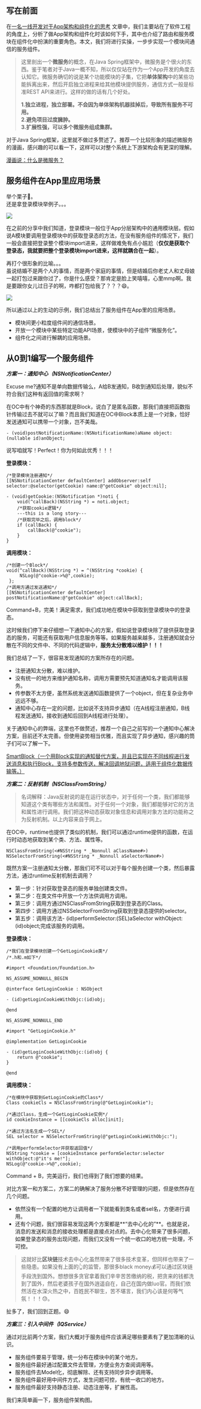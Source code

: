 ## 写在前面  
在[一名一线开发对于App架构和组件化的思考](https://github.com/Lobster-King/AppArticles/blob/master/Architecture/%E4%B8%80%E5%90%8D%E4%B8%80%E7%BA%BF%E5%BC%80%E5%8F%91%E5%AF%B9%E4%BA%8EApp%E6%9E%B6%E6%9E%84%E5%92%8C%E7%BB%84%E4%BB%B6%E5%8C%96%E7%9A%84%E6%80%9D%E8%80%83.md)  文章中，我们主要站在了软件工程的角度上，分析了做App架构和组件化时该如何下手，其中也介绍了路由和服务模块在组件化中扮演的重要角色。本文，我们将进行实操，一步步实现一个模块间通信的服务组件。  

>这里剖出一个**微服务**的概念，在Java Spring框架中，微服务是个很火的东西。鉴于笔者对于Java一概不知，所以仅仅站在作为一个App开发的角度去认知它。微服务确切的说是某个功能模块的子集，它把**单体架构**中的某些功能拆离出来，然后开启独立进程来给其他模块提供服务，通信方式一般是标准REST API来进行。这样的做的话有几个好处。  
>
> **1.独立进程，独立部署。不会因为单体架构机器挂掉后，导致所有服务不可用。**  
> **2.避免项目过度臃肿。**  
> **3.扩展性强，可以多个微服务组成集群。**

对于Java Spring框架，这里就不做过多赘述了。推荐一个比较形象的描述微服务的漫画，感兴趣的可以看一下，这样可以对整个系统上下游架构会有更深的理解。  

[漫画说：什么是微服务？](http://www.sohu.com/a/221400925_100039689)  


## 服务组件在App里应用场景

举个栗子🌰。  
还是拿登录模块举例子。。。  

![](https://raw.githubusercontent.com/Lobster-King/AppArticles/master/Architecture/young.jpg)  

在之前的分享中我们知道，登录模块一般位于App分层架构中的通用模块层。假如说A模块要调用登录模块中的获取登录态的方法，在没有服务组件的情况下，我们一般会直接把登录整个模块import进来，这样做难免有点小尴尬（**仅仅是获取个登录态，我就要把整个登录模块import进来，这样就耦合在一起**）。  

再打个很形象的比喻。。。  
虽说结婚不是两个人的事情，而是两个家庭的事情，但是结婚后你老丈人和丈母娘一起打包过来跟你过了，你是什么感受？那肯定是脸上笑嘻嘻，心里mmp啊。我是要跟你女儿过日子的啊，咋都打包给我了？？？😄。  

![](https://raw.githubusercontent.com/Lobster-King/AppArticles/master/Architecture/sudaqiang.jpeg)  

所以通过以上的生动的示例，我们总结出了服务组件在App里的应用场景。  

* 模块间更小粒度组件间的通信场景。
* 开放一个模块中某些特定功能API场景，使模块中的子组件“微服务化”。
* 组件化之间进行解耦的应用场景。  

## 从0到1编写一个服务组件

***方案一：通知中心（NSNotificationCenter）***  

Excuse me?通知不是单向数据传输么，A给B发通知，B收到通知后处理，貌似不符合我们这种有返回值的需求啊？

在OC中有个神奇的东西那就是Block，说白了是匿名函数，那我们直接把函数指针传输过去不就可以了嘛？而且我们知道在OC中Block本质上是一个对象，恰好发送通知可以携带一个对象，岂不美哉。  

`- (void)postNotificationName:(NSNotificationName)aName object:(nullable id)anObject;`

说写咱就写！Perfect！你为何如此优秀！！！  

**登录模块：**  

```
/*登录模块注册通知*/
[[NSNotificationCenter defaultCenter] addObserver:self selector:@selector(getCookie) name:@"getCookie" object:nil];  

- (void)getCookie:(NSNotification *)noti {
    void(^callBack)(NSString *) = noti.object;
    /*获取cookie逻辑*/
    ---this is a long story---
    /*获取完毕之后，调用block*/
    if (callBack) {
        callBack(@"cookie");
    }
}
```
**调用模块：**  

```
/*创建一个Block*/
void(^callBack)(NSString *) = ^(NSString *cookie) {
     NSLog(@"cookie->%@",cookie);
 };
/*调用方通过发送通知*/
[[NSNotificationCenter defaultCenter] postNotificationName:@"getCookie" object:callBack];

```

Command+B，完美！满足需求，我们成功地在模块中获取到登录模块中的登录态。

这时候我们停下来仔细想一下通知中心的方案，假如说登录模块除了提供获取登录态的服务，可能还有获取用户信息服务等等。如果服务越来越多，注册通知就会分散在不同的文件中、不同的代码逻辑中，**服务太分散难以维护！！！**  

我们总结了一下，很容易发现通知的方案所存在的问题。  

* 注册通知太分散，难以维护。
* 没有统一的地方来维护通知名称，调用方需要预先知道通知名才能调用该服务。
* 传参数不太方便，虽然系统发送通知函数提供了一个object，但在复杂业务中远远不够。
* 通知中心存在一定的问题，比如说不支持异步通知（在A线程注册通知，B线程发送通知，接收到通知后回到A线程进行处理）。  

关于通知中心的弊端，这里也不做赘述，推荐一个自己之前写的一个通知中心解决方案，目前还不太完善。但使用姿势相当优雅，而且实现了异步通知，感兴趣的筒子们可以了解一下。  

[SmartBlock（一个用Block实现的通知替代方案，并且已实现在不同线程进行发送消息和执行Block，支持多参数传送，解决回调地狱问题，适用于组件化数据传输等。）](https://github.com/Lobster-King/SmartBlock)

***方案二：反射机制（NSClassFromString）***  

>名词解释：Java反射说的是在运行状态中，对于任何一个类，我们都能够知道这个类有哪些方法和属性。对于任何一个对象，我们都能够对它的方法和属性进行调用。我们把这种动态获取对象信息和调用对象方法的功能称之为反射机制。以上内容来自于网上。
>

在OC中，runtime也提供了类似的机制，我们可以通过runtime提供的函数，在运行时动态地获取到某个类、方法、属性等。  

`NSClassFromString(<#NSString * _Nonnull aClassName#>)`
`NSSelectorFromString(<#NSString * _Nonnull aSelectorName#>)`  

既然方案一注册通知太分散，那我们可不可以对于每个服务创建一个类，然后暴露方法，通过runtime反射机制去调用？

* 第一步：针对获取登录态的服务单独创建类文件。
* 第二步：在类文件中开放一个方法供调用方调用。
* 第三步：调用方通过NSClassFromString获取到登录态的Class。
* 第四步：调用方通过NSSelectorFromString获取到登录态提供的selector。
* 第五步：调用该方法- (id)performSelector:(SEL)aSelector withObject:(id)object;完成该服务的调用。  

**登录模块：**  

```
/*我们在登录模块创建一个GetLoginCookie类*/
/*.h和.m如下*/
```

```
#import <Foundation/Foundation.h>

NS_ASSUME_NONNULL_BEGIN

@interface GetLoginCookie : NSObject

- (id)getLoginCookieWithObjc:(id)obj;

@end

NS_ASSUME_NONNULL_END
```

```
#import "GetLoginCookie.h"

@implementation GetLoginCookie

- (id)getLoginCookieWithObjc:(id)obj {
    return @"cookie";
}

@end
```
**调用模块：**  

```
/*在模块中获取到GetLoginCookie的Class*/
Class cookieCls = NSClassFromString(@"GetLoginCookie");

/*通过Class，生成一个GetLoginCookie实例*/
id cookieInstance = [[cookieCls alloc]init];

/*通过方法名生成一个SEL*/
SEL selector = NSSelectorFromString(@"getLoginCookieWithObjc:");

/*调用performSelector并获取返回值*/
NSString *cookie = [cookieInstance performSelector:selector withObject:@"it's me!"];
NSLog(@"cookie->%@",cookie);

```
Command + B，完美运行，我们也得到了我们想要的结果。  

对比方案一和方案二，方案二的确解决了服务分散不好管理的问题，但是依然存在几个问题。  

* 依然没有一个配置的地方让调用者一下就能看到类名或者sel名，方便进行调用。  
* 还有个问题，我们很容易发现这两个方案都是**“去中心化的”**。也就是说，消息的发送和消息的接收处理都是直接点对点的。去中心化带来了很多问题，如果登录态的服务出现问题，而我们又没有一个统一收口的地方统一处理，不可控。

>这就好比**区块链**技术去中心化虽然带来了很多技术变革，但同样也带来了一些隐患。如果没有上面的👆的监管，那很多black money💰可以通过区块链手段洗到国外。想想很多贪官拿着我们辛辛苦苦缴纳的税，把贪来的钱都洗到了国外，然后老婆孩子在国外逍遥自在，自己在国内做luo官。而我们依然活在水深火热之中，百姓民不聊生，苦不堪言，我们内心该是何等气氛！！！😓。  

扯多了，我们回到正题。😄  


***方案三：引入中间件（IQService）*** 

通过对比前两个方案，我们大概对于服务组件应该满足哪些要素有了更加清晰的认识。  

* 服务组件要易于管理，统一分布在模块中的某个地方。
* 服务组件最好通过配置文件去管理，方便业务方查阅调用等。
* 服务组件去Model化，彻底解除、还有支持同步异步调用等。
* 服务组件最好用中间件方式，发生问题可控，有统一收口的地方。
* 服务组件最好支持静态注册、动态注册等，扩展性高。

我们来简单画一下，服务组件架构图。  

